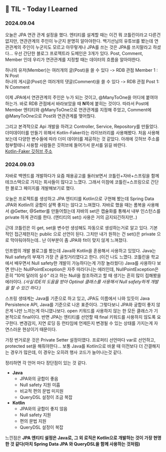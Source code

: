 ## 🌱 TIL - Today I Learned

### 2024.09.04
오늘은 JPA 연관 관계 설정을 했다. 엔티티를 설계할 때는 이건 뭐 코틀린이라고 다른건 없지만, 연관관계의 주인이 누군지 분명히 알아야한다. 백기선님의 유튜브를 봤는데 연관관계의 주인이 누군지도 모르고 아무렇게나 JPA를 쓰는 것은 JPA를 쓰지말라고 하셨다...
우선 간단한 블로그 프로젝트라 도메인은 3개가 있다. Post, Comment, Member 인데 우리가 연관관계를 지정할 때는 데이터의 흐름을 알아야한다.
  
하나의 유저(Member)는 여러개의 글(Post)을 쓸 수 있다 -> RDB 관점 Member 1 : N Post  
하나의 게시글(Post)은 여러개의 댓글(Comment)을 쓸 수 있다 -> RDB 관점 Post 1: N Comment

이제 JPA에서 연관관계의 주인은 누가 되는 것이고, @ManyToOne을 어디에 붙여야하는가. 바로 RDB 관점에서 바라보았을 때 **N**쪽에 붙히는 것이다.
따라서 Post에 Member 엔티티와 @ManyToOne으로 연관관계를 지정해 주었고, Comment에 @ManyToOne으로 Post와 연관관계를 맺어줬다.

그리고 본격적으로 Api 개발을 하려고 Controller, Service, Repository를 만들었다. 더미데이터를 만들기 위해서 Kotlin-Faker라는 라이브러리를 사용해봤다. 처음 사용해보는데 다양한 변수들에 따라 더미 데이터를 제공하는 것 같았다. 아래에 깃허브 주소를 첨부할테니 사용할 사람들은 깃허브에 들어가서 문서를 읽길 바란다.  
[Kotlin-Faker 깃허브 주소](https://github.com/serpro69/kotlin-faker)

### 2024.09.03
자바로 백엔드를 개발하다가 요즘 채용공고를 둘러보면서 코틀린+자바+스프링을 함께 테크스택으로 가지는 회사들이 많다고 느꼈다. 그래서 이참에 코틀린+스프링으로 간단한 블로그 페이지를 개발해보기로 했다.  

오늘은 프로젝트를 생성하고 JPA 엔티티를 Kotlin으로 구현해 봤는데 Spring Data JPA와 Kotlin의 궁합이 살짝 좋지는 않다고 느껴졌다.
자바로 했을 때는 롬복을 사용해서 @Getter, @Setter를 만들어줬는데 자바의 set은 캡슐화를 통해서 내부 인스턴스를 private 하게 관리를 한다. (엔티티의 set() 사용은 거의 금지되긴하지만..)  

근데 코틀린은 이 get, set을 변수만 생성해도 자동으로 생성하는거로 알고 있다. 기본적인 접근제한자는 public 으로 선언이 된다. 그치만 내가 원하는 건 set()은 private 으로 막아둬야하는데.. 난 이부분이 좀 JPA와 fit이 맞지 않게 느껴졌다.

인프랩의 개발 블로그를 봤는데 Java와 Kotlin을 혼용해서 사용하고 있었다. Java는 Null safety의 부재가 가장 큰 골칫거리였다고 한다. (이건 나도 느꼈다. 코틀린을 학교에서 배우면서 Null safety한 개발이 가능하다는게 가장 놀라웠다)
Java를 사용하다 보면 만나는 NullPointException은 자주 따라다니는 에러인데, NullPointException은 흔히 “10억 달러의 실수” 라고 하는 Null을 참조하려고 할 때 생기는 흔히 많이 접해봤을 에러이다.
*(사실 IDE의 도움을 받아 Optinal 클래스를 사용해서 Null safety하게 개발을 할 수 있긴 하다.)*

스프링 생태계는 Java를 기준으로 하고 있고, JPA도 이름에서 나와 있듯이 Java Persistence API, Java를 기준으로 나온 표준이다. 그렇다보니 JPA와 궁합이 좋지 않은게 나만 느끼는게 아니였나보다.
open 키워드를 사용하지 않는 한 모든 클래스가 기본적으로 final이다. 반면 JPA는 엔티티를 선언할 때 final 키워드를 사용하지 않도록 요구한다. 변경감지, 지연 로딩 등 런타임에 언제든지 변경될 수 있는 상태를 가지는게 자연스러운 현상이기 때문이다.

가장 번거로운 것은 Private Setter 설정이였다. 프로퍼티 선언마다 var로 선언하고, protected set을 해줘야한다... 보통 Java를 Kotlin으로 바꿀 때 이전보다 더 간결해지는 경우가 많은데, 이 경우는 오히려 행사 코드가 늘어나는것 같다.  

정리하면 각 언어 마다 장단점이 있는 것 같다.
- **Java**
  - JPA와의 궁합이 좋음
  - Null safety 지원 미흡
  - 비교적 편의 문법 미지원
  - QueryDSL 설정이 조금 복잡
- **Kotlin**
  - JPA와의 궁합이 좋지 않음
  - Null safety 지원
  - 편의 문법 지원
  - QueryDSL 설정이 복잡
  
느낀점은 **JPA 엔티티 설정은 Java로, 그 외 로직은 Kotlin으로 개발하는 것이 가장 현명한 것 같다(마치 Spring Data JPA 와 QueryDSL을 함께 사용하는 것처럼)**
